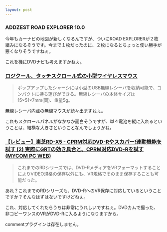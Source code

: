 ```yaml
---
layout: post
---
```

<h3>ADDZEST ROAD EXPLORER 10.0</h3>
<p>今年もカーナビの地図が新しくなるんですが、ついにROAD EXPLORERが２枚組みになるそうです。今まで１枚だったのに、２枚になるとちょっと使い勝手が悪くなりそうですねぇ。</p>
<p>これを機にDVDナビも考えますかねぇ。</p>
<h3><a href="http://pc.watch.impress.co.jp/docs/2004/1210/logicool.htm">ロジクール、タッチスクロール式の小型ワイヤレスマウス</a></h3>
<blockquote><p>ポップアップしたシャーシには小型のUSB無線レシーバを収納可能で、コンパクトに持ち運びができる。無線レシーバの本体サイズは15×51×7mm(同)、重量5g。</p>
</blockquote>
<p>無線レシーバ内蔵の無線マウスが続々出ますねぇ。</p>
<p>これもスクロールパネルがなかなか面白そうですが、単４電池を縦に入れるということは、結構な大きさということなんでしょうかね。</p>
<h3><a href="http://pcweb.mycom.co.jp/articles/2004/12/07/rdx5/001.html">【レビュー】東芝RD-X5 - CPRM対応DVD-Rやスカパー!連動機能を試す (2) 実際にGRTの効き具合と、CPRM対応DVD-Rを試す (MYCOM PC WEB)</a></h3>
<blockquote><p>これまでのRDシリーズでは、DVD-RメディアをVRフォーマットすることによりVIDEO規格の保存以外にも、VR規格でそのまま保存することも可能だった。</p>
</blockquote>
<p>あれ？これまでのRDシリーズも、DVD-RへのVR保存に対応しているということですか？そんなはずはないですけどねぇ。</p>
<p>これ、対応してくれたらうちは非常にうれしいですねぇ。DVDカムで撮った、非コピーワンスのVRがDVD-Rに入るようになりますから。</p>
<p><span class="error">commentプラグインは存在しません。</span> </p>
